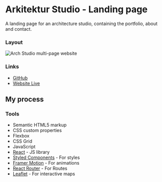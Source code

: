 # Arkitektur Studio - Landing page

A landing page for an architecture studio, containing the portfolio, about and contact.

### Layout

![Arch Studio multi-page website](image)

### Links

- [GitHub](https://github.com/marcoaccardi/ark-studio-landing-page)
- [Website Live](https://ark-studio-landing-page.vercel.app)

## My process

### Tools

- Semantic HTML5 markup
- CSS custom properties
- Flexbox
- CSS Grid
- JavaScript
- [React](https://reactjs.org/) - JS library
- [Styled Components](https://styled-components.com/) - For styles
- [Framer Motion](https://www.framer.com/motion/) - For animations
- [React Router](https://reactrouter.com/) - For Routes
- [Leaflet](https://leafletjs.com/) - For interactive maps
